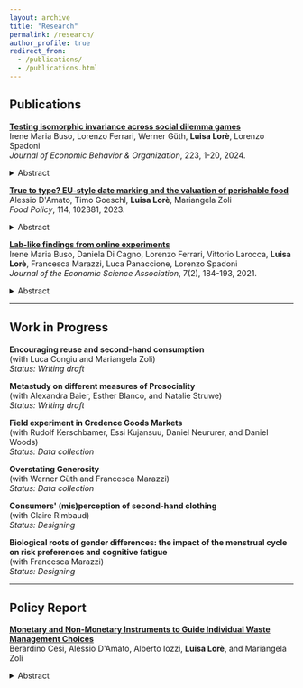 ```yaml
---
layout: archive
title: "Research"
permalink: /research/
author_profile: true
redirect_from:
  - /publications/
  - /publications.html
---
```


<!--## Job Market Paper

**[Title of Your JMP](files/jmp.pdf)**  
*Abstract*: Brief description of the paper (2-3 sentences about what you study and main findings).

--- -->

## Publications

**[Testing isomorphic invariance across social dilemma games](https://doi.org/10.1016/j.jebo.2024.04.024)**  
Irene Maria Buso, Lorenzo Ferrari, Werner Güth, **Luisa Lorè**, Lorenzo Spadoni  
*Journal of Economic Behavior & Organization*, 223, 1-20, 2024.  
<details>
<summary>Abstract</summary>

<p> Can purely behavioral aspects affect voluntary cooperativeness in isomorphic social dilemma games? We experimentally test isomorphic invariance by comparing frames whose identical payoffs are described as of the Prisoners’ Dilemma or the linear Public Good. Participants play two consecutive rounds of the same frame, with no between-round feedback information, interacting with either the same or a different number of other subjects in each round. Hence, frames are compared between subjects whereas games with different numerosity are compared both within subjects and between subjects. Our analysis rejects isomorphic invariance and shows significantly lower average cooperativeness in the linear Public Good frame across all conditions. Moreover, we find a significantly negative effect of group size, especially in Prisoners’ Dilemma. </p>

</details>

**[True to type? EU-style date marking and the valuation of perishable food](https://doi.org/10.1016/j.foodpol.2022.102381)**  
Alessio D'Amato, Timo Goeschl, **Luisa Lorè**, Mariangela Zoli  
*Food Policy*, 114, 102381, 2023.  
<details>
<summary>Abstract</summary>

<p> Date marking is intended to help consumers make informed food safety and quality choices when confronted with perishable food products. We provide causal in-store evidence on how EU-style date marking (best before and use by) influences consumers’ valuation of perishable food around the expiry date. In a preparatory survey (n=100), we first identify perishable food items amenable to experimental manipulation. A modified multiple price list (MPL) experiment (n=200) then tests shoppers’ valuation of perishable food with expiry dates in the future and the past. We vary date mark type (use-by versus best-before) and information status (with and without education) while preventing free disposal censoring. We find that expiry dates affect consumer valuation. Variation in date mark type has little practical relevance. Educating consumers about the meaning of date mark types reduces willingness to pay for potentially unsafe food, but does not increase it for more durable items. An attentiveness experiment (n=160) finds that inattention and consumers’ native understanding of current date marks can explain the evidence from the modified MPL experiment. Jointly, these results help explaining existing observational evidence and assessing the prospects of consumer education campaigns. </p>

</details>

**[Lab-like findings from online experiments](https://doi.org/10.1007/s40881-021-00114-8)**  
Irene Maria Buso, Daniela Di Cagno, Lorenzo Ferrari, Vittorio Larocca, **Luisa Lorè**, Francesca Marazzi, Luca Panaccione, Lorenzo Spadoni  
*Journal of the Economic Science Association*, 7(2), 184-193, 2021.  
<details>
<summary>Abstract</summary>

<p> Laboratory experiments have been often replaced by online experiments in the last decade. This trend has been reinforced when academic and research work based on physical interaction had to be suspended due to restrictions imposed to limit the spread of Covid-19. Therefore, data quality and results from web experiments have become an issue which is currently investigated. Are there significant differences between lab experiments and online findings? We contribute to this debate via an experiment aimed at comparing results from a novel online protocol with traditional laboratory settings, using the same pool of participants. We find that participants in our experiment behave in a similar way across settings and that there are at best weakly significant and quantitatively small differences in behavior observed using our online protocol and physical laboratory setting. </p>

</details>

---

## Work in Progress

**Encouraging reuse and second-hand consumption**  
(with Luca Congiu and Mariangela Zoli)  
*Status: Writing draft*  
<!-- [[Draft](files/reuse-draft.pdf)] [[Pre-registration](link)] -->

**Metastudy on different measures of Prosociality**  
(with Alexandra Baier, Esther Blanco, and Natalie Struwe)  
*Status: Writing draft*  
<!-- [[Draft](files/prosociality-meta-draft.pdf)] -->

**Field experiment in Credence Goods Markets**  
(with Rudolf Kerschbamer, Essi Kujansuu, Daniel Neururer, and Daniel Woods)  
*Status: Data collection*  
<!-- [[Draft](files/credence-goods-draft.pdf)] [[Pre-registration](link)] -->

**Overstating Generosity**  
(with Werner Güth and Francesca Marazzi)  
*Status: Data collection*  
<!-- [[Draft](files/overstating-draft.pdf)] [[Pre-registration](link)] -->

**Consumers' (mis)perception of second-hand clothing**  
(with Claire Rimbaud)  
*Status: Designing*  
<!-- [[Pre-registration](link)] -->

**Biological roots of gender differences: the impact of the menstrual cycle on risk preferences and cognitive fatigue**  
(with Francesca Marazzi)  
*Status: Designing*  
<!-- [[Pre-registration](link)] -->

---

<!-- ## Work in Progress

**Project Title 1**  
(with Co-Author Name, if any)  
Brief description of the project.

**Project Title 2**  
Brief description of the project.

--- -->

## Policy Report

**[Monetary and Non-Monetary Instruments to Guide Individual Waste Management Choices](https://www.fondazioneamga.org/wp-content/uploads/2023/06/Progetto-IOZZI.pdf)**  
Berardino Cesi, Alessio D'Amato, Alberto Iozzi, **Luisa Lorè**, and Mariangela Zoli  
<details>
<summary>Abstract</summary>

<p> The transition to a circular economy requires a reduction of raw materials and resources that become waste at the end of the production and consumption cycles. To correct consumers’ and firms’ incentives, we highlight the role and design of “incentive-based instruments” with particular attention to unit based pricing and deposit-refund schemes. Subsequently, we outline significant results from the empirical literature regarding the effectiveness of the use of incentive based instruments. We then take into consideration the contributions proposed by a more recent literature, focused on the individual and social drivers underlying waste management behaviours, to evaluate the importance of moral motivations and awareness of environmental problems, but also of social norms. </p>

</details>


